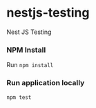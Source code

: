 # nestjs-testing
Nest JS Testing

### NPM Install
Run `npm install`

### Run application locally
    npm test